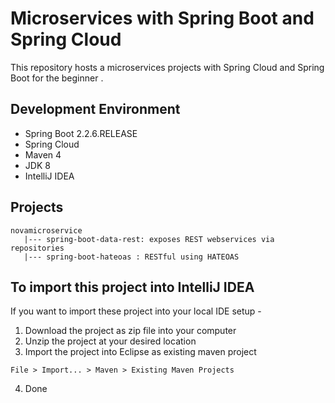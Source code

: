 # Microservices with Spring Boot and Spring Cloud

This repository hosts a microservices projects with Spring Cloud and Spring Boot for the beginner .

## Development Environment

* Spring Boot 2.2.6.RELEASE
* Spring Cloud
* Maven 4
* JDK 8
* IntelliJ IDEA

## Projects
    novamicroservice
       |--- spring-boot-data-rest: exposes REST webservices via repositories 
       |--- spring-boot-hateoas : RESTful using HATEOAS
## To import this project into IntelliJ IDEA

If you want to import these project into your local IDE setup - 

1. Download the project as zip file into your computer
2. Unzip the project at your desired location
3. Import the project into Eclipse as existing maven project

```
File > Import... > Maven > Existing Maven Projects
```

4. Done